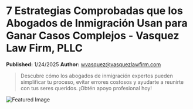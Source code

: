 # 7 Estrategias Comprobadas que los Abogados de Inmigración Usan para Ganar Casos Complejos - Vasquez Law Firm, PLLC

**Published:** 1/24/2025
**Author:** wvasquez@vasquezlawfirm.com

> Descubre cómo los abogados de inmigración expertos pueden simplificar tu proceso, evitar errores costosos y ayudarte a reunirte con tus seres queridos. ¡Obtén apoyo profesional hoy!

![Featured Image](https://www.vasquezlawnc.com/wp-content/uploads/2025/01/9.jpg)
